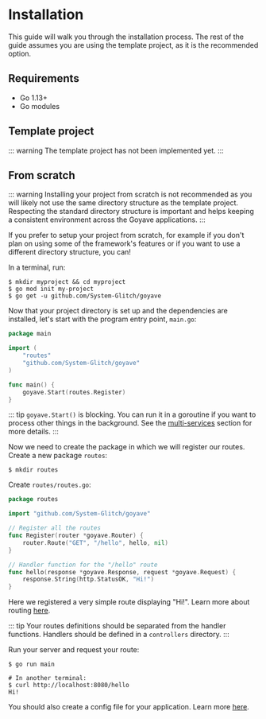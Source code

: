# Installation

This guide will walk you through the installation process. The rest of the guide assumes you are using the template project, as it is the recommended option.

## Requirements

- Go 1.13+
- Go modules

## Template project

::: warning
The template project has not been implemented yet.
:::

## From scratch

::: warning
Installing your project from scratch is not recommended as you will likely not use the same directory structure as the template project. Respecting the standard directory structure is important and helps keeping a consistent environment across the Goyave applications.
:::

If you prefer to setup your project from scratch, for example if you don't plan on using some of the framework's features or if you want to use a different directory structure, you can!

In a terminal, run:
```
$ mkdir myproject && cd myproject
$ go mod init my-project
$ go get -u github.com/System-Glitch/goyave
```

Now that your project directory is set up and the dependencies are installed, let's start with the program entry point, `main.go`:
``` go
package main

import (
    "routes"
    "github.com/System-Glitch/goyave"
)

func main() {
    goyave.Start(routes.Register)
}
```

::: tip
`goyave.Start()` is blocking. You can run it in a goroutine if you want to process other things in the background. See the [multi-services](./advanced/multi-services) section for more details.
:::

Now we need to create the package in which we will register our routes. Create a new package `routes`:
```
$ mkdir routes
```

Create `routes/routes.go`:
``` go
package routes

import "github.com/System-Glitch/goyave"

// Register all the routes
func Register(router *goyave.Router) {
	router.Route("GET", "/hello", hello, nil)
}

// Handler function for the "/hello" route
func hello(response *goyave.Response, request *goyave.Request) {
	response.String(http.StatusOK, "Hi!")
}
```

Here we registered a very simple route displaying "Hi!". Learn more about routing [here](./basics/routing).

::: tip
Your routes definitions should be separated from the handler functions. Handlers should be defined in a `controllers` directory.
:::

Run your server and request your route:
```
$ go run main

# In another terminal:
$ curl http://localhost:8080/hello
Hi!
```

You should also create a config file for your application. Learn more [here](./configuration).
